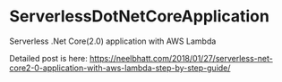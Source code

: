 # ServerlessDotNetCoreApplication
Serverless .Net Core(2.0) application with AWS Lambda

Detailed post is here: https://neelbhatt.com/2018/01/27/serverless-net-core2-0-application-with-aws-lambda-step-by-step-guide/
